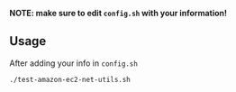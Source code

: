 **NOTE: make sure to edit `config.sh` with your information!**

## Usage
After adding your info in `config.sh`
```bash
./test-amazon-ec2-net-utils.sh
```
